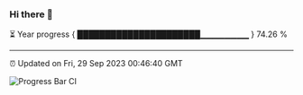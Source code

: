 ### Hi there 👋

⏳ Year progress { ██████████████████████▁▁▁▁▁▁▁▁ } 74.26 %

---

⏰ Updated on Fri, 29 Sep 2023 00:46:40 GMT

![Progress Bar CI](https://github.com/liununu/liununu/workflows/Progress%20Bar%20CI/badge.svg)

